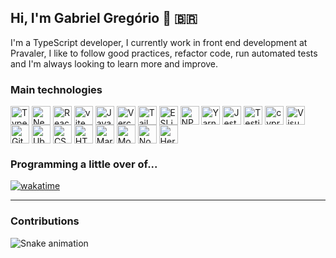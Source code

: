 ## Hi, I'm Gabriel Gregório 👋 <span>&#x1f1e7;&#x1f1f7;</span>
I'm a TypeScript developer, I currently work in front end development at Pravaler, I like to follow good practices, refactor code, run automated tests and I'm always looking to learn more and improve.

### Main technologies
<p>
<img align="center" alt="Typescript" height="30" src="https://img.shields.io/badge/TypeScript-007ACC?style=for-the-badge&logo=typescript&logoColor=white">  <img align="center" alt="Next JS" height="30" src="https://img.shields.io/badge/Next-black?style=for-the-badge&logo=next.js&logoColor=white">  <img align="center" alt="ReactJs" height="30" src="https://img.shields.io/badge/React-20232A?style=for-the-badge&logo=react&logoColor=61DAFB">  <img align="center" height="30" alt="vite" src="https://img.shields.io/badge/Vite-B73BFE?style=for-the-badge&logo=vite&logoColor=FFD62E"> <img align="center" alt="Javascript" height="30" src="https://img.shields.io/badge/JavaScript-F7DF1E?style=for-the-badge&logo=javascript&logoColor=black">    <img align="center" alt="Vercel" height="30" src="https://img.shields.io/badge/vercel-%23000000.svg?style=for-the-badge&logo=vercel&logoColor=white">
<img align="center" alt="TailwindCss" height="30" src="https://img.shields.io/badge/Tailwind_CSS-38B2AC?style=for-the-badge&logo=tailwind-css&logoColor=white"> <img align="center" alt="ESLint" height="30" src="https://img.shields.io/badge/ESLint-4B3263?style=for-the-badge&logo=eslint&logoColor=white"> <img align="center" alt="NPM" height="30" src="https://img.shields.io/badge/NPM-%23000000.svg?style=for-the-badge&logo=npm&logoColor=white"> <img align="center" alt="Yarn" height="30" src="https://img.shields.io/badge/yarn-%232C8EBB.svg?style=for-the-badge&logo=yarn&logoColor=white"> <img align="center" alt="Jest" height="30" src="https://img.shields.io/badge/-jest-%23C21325?style=for-the-badge&logo=jest&logoColor=white"> <img align="center" alt="Testing-Library" height="30" src="https://img.shields.io/badge/-TestingLibrary-%23E33332?style=for-the-badge&logo=testing-library&logoColor=white"> <img align="center" alt="cypress" height="30" src="https://img.shields.io/badge/-cypress-%23E5E5E5?style=for-the-badge&logo=cypress&logoColor=058a5e"> <img align="center" alt="Visual Studio Code" height="30" src="https://img.shields.io/badge/Visual%20Studio%20Code-0078d7.svg?style=for-the-badge&logo=visual-studio-code&logoColor=white"> <img align="center" alt="GitHub" height="30" src="https://img.shields.io/badge/github-%23121011.svg?style=for-the-badge&logo=github&logoColor=white">
<img align="center" alt="Ubuntu" height="30" src="https://img.shields.io/badge/Ubuntu-E95420?style=for-the-badge&logo=ubuntu&logoColor=white">
<img align="center" alt="CSS3" height="30" src="https://img.shields.io/badge/CSS3-1572B6?style=for-the-badge&logo=css3&logoColor=white">
<img align="center" alt="HTML5" height="30" src="https://img.shields.io/badge/HTML5-E34F26?style=for-the-badge&logo=html5&logoColor=white">
<img align="center" alt="Markdown" height="30" src="https://img.shields.io/badge/Markdown-000000?style=for-the-badge&logo=markdown&logoColor=white">
<img align="center" alt="Mongodb" height="30" src="https://img.shields.io/badge/MongoDB-4EA94B?style=for-the-badge&logo=mongodb&logoColor=white">
<img align="center" alt="Nodejs" height="30" src="https://img.shields.io/badge/Node.js-43853D?style=for-the-badge&logo=node.js&logoColor=white">
<img align="center" alt="Heroku" height="30" src="https://img.shields.io/badge/heroku-%23430098.svg?style=for-the-badge&logo=heroku&logoColor=white">
</p>

### Programming a little over of...

[![wakatime](https://wakatime.com/badge/user/7e6c6db0-9337-42cb-9507-4d4580997c1f.svg)](https://wakatime.com/@gabrielogregorio)


---------


### Contributions

![Snake animation](https://github.com/gabrielogregorio/gabrielogregorio/blob/output/github-contribution-grid-snake.svg)
  
